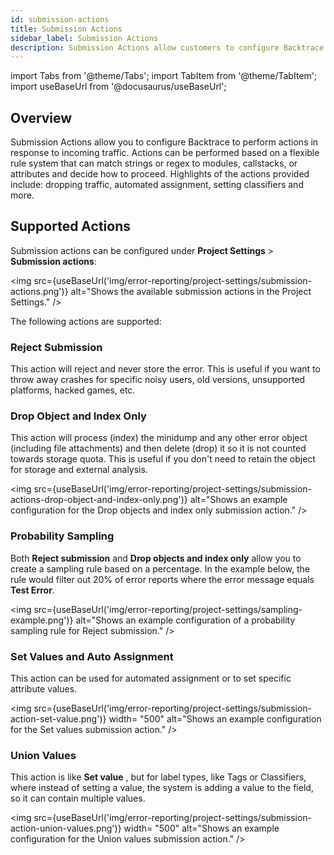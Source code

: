 ```yaml
---
id: submission-actions
title: Submission Actions
sidebar_label: Submission Actions
description: Submission Actions allow customers to configure Backtrace to perform actions in response to incoming traffic.
---
```

import Tabs from '@theme/Tabs';
import TabItem from '@theme/TabItem';
import useBaseUrl from '@docusaurus/useBaseUrl';

## Overview
Submission Actions allow you to configure Backtrace to perform actions in response to incoming traffic. Actions can be performed based on a flexible rule system that can match strings or regex to modules, callstacks, or attributes and decide how to proceed. Highlights of the actions provided include: dropping traffic, automated assignment, setting classifiers and more.

## Supported Actions
Submission actions can be configured under **Project Settings** > **Submission actions**:

<img src={useBaseUrl('img/error-reporting/project-settings/submission-actions.png')} alt="Shows the available submission actions in the Project Settings." />

The following actions are supported:

### Reject Submission
This action will reject and never store the error. This is useful if you want to throw away crashes for specific noisy users, old versions, unsupported platforms, hacked games, etc.

### Drop Object and Index Only
This action will process (index) the minidump and any other error object (including file attachments) and then delete (drop) it so it is not counted towards storage quota. This is useful if you don't need to retain the object for storage and external analysis.

<img src={useBaseUrl('img/error-reporting/project-settings/submission-actions-drop-object-and-index-only.png')} alt="Shows an example configuration for the Drop objects and index only submission action." />

### Probability Sampling
Both **Reject submission** and **Drop objects and index only** allow you to create a sampling rule based on a percentage. In the example below, the rule would filter out 20% of error reports where the error message equals **Test Error**.  

<img src={useBaseUrl('img/error-reporting/project-settings/sampling-example.png')} alt="Shows an example configuration of a probability sampling rule for Reject submission." />

### Set Values and Auto Assignment
This action can be used for automated assignment or to set specific attribute values.

<img src={useBaseUrl('img/error-reporting/project-settings/submission-action-set-value.png')} width= "500" alt="Shows an example configuration for the Set values submission action." />

### Union Values
This action is like **Set value** , but for label types, like Tags or Classifiers, where instead of setting a value, the system is adding a value to the field, so it can contain multiple values.

<img src={useBaseUrl('img/error-reporting/project-settings/submission-action-union-values.png')} width= "500" alt="Shows an example configuration for the Union values submission action." />